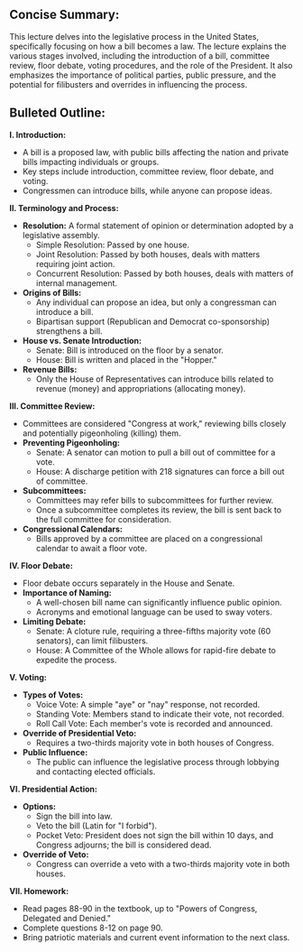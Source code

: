 ## Concise Summary:

This lecture delves into the legislative process in the United States, specifically focusing on how a bill becomes a law. The lecture explains the various stages involved, including the introduction of a bill, committee review, floor debate, voting procedures, and the role of the President. It also emphasizes the importance of political parties, public pressure, and the potential for filibusters and overrides in influencing the process.

## Bulleted Outline:

**I. Introduction:**

*  A bill is a proposed law, with public bills affecting the nation and private bills impacting individuals or groups.
*  Key steps include introduction, committee review, floor debate, and voting.
*  Congressmen can introduce bills, while anyone can propose ideas.

**II. Terminology and Process:**

*  **Resolution:** A formal statement of opinion or determination adopted by a legislative assembly.
    * Simple Resolution: Passed by one house.
    * Joint Resolution: Passed by both houses, deals with matters requiring joint action.
    * Concurrent Resolution: Passed by both houses, deals with matters of internal management.
*  **Origins of Bills:** 
    *  Any individual can propose an idea, but only a congressman can introduce a bill.
    *  Bipartisan support (Republican and Democrat co-sponsorship) strengthens a bill.
*  **House vs. Senate Introduction:**
    *  Senate: Bill is introduced on the floor by a senator.
    *  House: Bill is written and placed in the "Hopper." 
*  **Revenue Bills:**
    *  Only the House of Representatives can introduce bills related to revenue (money) and appropriations (allocating money).

**III. Committee Review:**

*  Committees are considered "Congress at work," reviewing bills closely and potentially pigeonholing (killing) them.
*  **Preventing Pigeonholing:**
    *  Senate: A senator can motion to pull a bill out of committee for a vote.
    *  House: A discharge petition with 218 signatures can force a bill out of committee.
*  **Subcommittees:**
    *  Committees may refer bills to subcommittees for further review.
    *  Once a subcommittee completes its review, the bill is sent back to the full committee for consideration.
*  **Congressional Calendars:**
    *  Bills approved by a committee are placed on a congressional calendar to await a floor vote.

**IV. Floor Debate:**

*  Floor debate occurs separately in the House and Senate.
*  **Importance of Naming:**
    *  A well-chosen bill name can significantly influence public opinion.
    *  Acronyms and emotional language can be used to sway voters.
*  **Limiting Debate:**
    *  Senate: A cloture rule, requiring a three-fifths majority vote (60 senators), can limit filibusters.
    *  House: A Committee of the Whole allows for rapid-fire debate to expedite the process. 

**V. Voting:**

*  **Types of Votes:**
    *  Voice Vote: A simple "aye" or "nay" response, not recorded.
    *  Standing Vote: Members stand to indicate their vote, not recorded.
    *  Roll Call Vote: Each member's vote is recorded and announced.
*  **Override of Presidential Veto:**
    *  Requires a two-thirds majority vote in both houses of Congress.
*  **Public Influence:**
    *  The public can influence the legislative process through lobbying and contacting elected officials.

**VI. Presidential Action:**

*  **Options:**
    *  Sign the bill into law.
    *  Veto the bill (Latin for "I forbid").
    *  Pocket Veto:  President does not sign the bill within 10 days, and Congress adjourns; the bill is considered dead.
*  **Override of Veto:**
    *  Congress can override a veto with a two-thirds majority vote in both houses.

**VII. Homework:**

* Read pages 88-90 in the textbook, up to "Powers of Congress, Delegated and Denied."
* Complete questions 8-12 on page 90.
* Bring patriotic materials and current event information to the next class.

